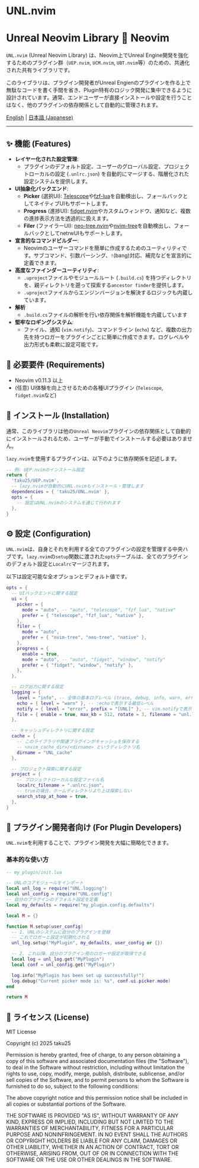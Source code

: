 # UNL.nvim

# Unreal Neovim Library 💓 Neovim


`UNL.nvim` (Unreal Neovim Library) は、Neovim上でUnreal Engine開発を強化するためのプラグイン群（`UEP.nvim`, `UCM.nvim`, `UBT.nvim`等）のための、共通化された共有ライブラリです。

このライブラリは、プラグイン開発者がUnreal Engienのプラグインを作る上で無駄なコードを書く手間を省き、Plugin特有のロジック開発に集中できるように設計されています。通常、エンドユーザーが直接インストールや設定を行うことはなく、他のプラグインの依存関係として自動的に管理されます。

[English](https://www.google.com/search?q=./README.md) | [日本語 (Japanese)](https://www.google.com/search?q=./README_ja.md)

-----

## ✨ 機能 (Features)

  * **レイヤー化された設定管理**:
      * プラグインのデフォルト設定、ユーザーのグローバル設定、プロジェクトローカルの設定 (`.unlrc.json`) を自動的にマージする、階層化された設定システムを提供します。
  * **UI抽象化バックエンド**:
      * **Picker** (選択UI): [Telescope](https://github.com/nvim-telescope/telescope.nvim)や[fzf-lua](https://github.com/ibhagwan/fzf-lua)を自動検出し、フォールバックとしてネイティブUIもサポートします。
      * **Progress** (進捗UI): [fidget.nvim](https://github.com/j-hui/fidget.nvim)やカスタムウィンドウ、通知など、複数の進捗表示方法を透過的に扱えます。
      * **Filer** (ファイラーUI): [neo-tree.nvim](https://github.com/nvim-neo-tree/neo-tree.nvim)や[nvim-tree](https://github.com/nvim-tree/nvim-tree.lua)を自動検出し、フォールバックとしてnetrwUIもサポートします。
  * **宣言的なコマンドビルダー**:
      * Neovimのユーザーコマンドを簡単に作成するためのユーティリティです。サブコマンド、引数パーシング、`!`(bang)対応、補完などを宣言的に定義できます。
  * **高度なファインダーユーティリティ**:
      * `.uproject`ファイルやモジュールルート (`.build.cs`) を持つディレクトリを、親ディレクトリを遡って探索する`ancestor finder`を提供します。
      * `.uproject`ファイルからエンジンバージョンを解決するロジックも内蔵しています。
  * **解析**
      * `.build.cs`ファイルの解析を行い依存関係を解析機能を内蔵しています
  * **堅牢なロギングシステム**:
      * ファイル、通知 (`vim.notify`)、コマンドライン (`echo`) など、複数の出力先を持つロガーをプラグインごとに簡単に作成できます。ログレベルや出力形式も柔軟に設定可能です。

## 🔧 必要要件 (Requirements)

  * Neovim v0.11.3 以上
  * (任意) UI体験を向上させるための各種UIプラグイン (`Telescope`, `fidget.nvim`など)

## 🚀 インストール (Installation)

通常、このライブラリは他の`Unreal Neovim`プラグインの依存関係として自動的にインストールされるため、ユーザーが手動でインストールする必要はありません。

`lazy.nvim`を使用するプラグインは、以下のように依存関係を記述します。

```lua
-- 例: UEP.nvimのインストール設定
return {
  'taku25/UEP.nvim',
  -- lazy.nvimが自動的にUNL.nvimもインストール・管理します
  dependencies = { 'taku25/UNL.nvim' },
  opts = {
    -- 設定はUNL.nvimのシステムを通じて行われます
  },
}
```

## ⚙️ 設定 (Configuration)

`UNL.nvim`は、自身とそれを利用する全てのプラグインの設定を管理する中央ハブです。`lazy.nvim`の`setup`関数に渡された`opts`テーブルは、全てのプラグインのデフォルト設定と`Localrc`マージされます。

以下は設定可能な全オプションとデフォルト値です。

```lua
opts = {
  -- UIバックエンドに関する設定
  ui = {
    picker = {
      mode = "auto", -- "auto", "telescope", "fzf_lua", "native"
      prefer = { "telescope", "fzf_lua", "native" },
    },
    filer = {
      mode = "auto",
      prefer = { "nvim-tree", "neo-tree", "native" },
    },
    progress = {
      enable = true,
      mode = "auto", -- "auto", "fidget", "window", "notify"
      prefer = { "fidget", "window", "notify" },
    },
  },

  -- ログ出力に関する設定
  logging = {
    level = "info", -- 全体の基本ログレベル (trace, debug, info, warn, error)
    echo = { level = "warn" }, -- :echoで表示する最低レベル
    notify = { level = "error", prefix = "[UNL]" }, -- vim.notifyで表示する最低レベルと接頭辞
    file = { enable = true, max_kb = 512, rotate = 3, filename = "unl.log" }, -- ファイルログ設定
  },

  -- キャッシュディレクトリに関する設定
  cache = {
    -- このライブラリや関連プラグインがキャッシュを保存する
    -- <nvim_cache_dir>/<dirname> というディレクトリ名
    dirname = "UNL_cache"
  },

  -- プロジェクト探索に関する設定
  project = {
    -- プロジェクトローカルな設定ファイル名
    localrc_filename = ".unlrc.json",
    -- trueの場合、ホームディレクトリより上は探索しない
    search_stop_at_home = true,
  },
}
```

## 🤖 プラグイン開発者向け (For Plugin Developers)

`UNL.nvim`を利用することで、プラグイン開発を大幅に簡略化できます。

### 基本的な使い方

```lua
-- my_plugin/init.lua

-- UNLのコアモジュールをインポート
local unl_log = require("UNL.logging")
local unl_config = require("UNL.config")
-- 自分のプラグインのデフォルト設定を定義
local my_defaults = require("my_plugin.config.defaults")

local M = {}

function M.setup(user_config)
  -- 1. UNLのシステムに自分のプラグインを登録
  -- これでロガーと設定が初期化される
  unl_log.setup("MyPlugin", my_defaults, user_config or {})

  -- 2. これ以降、自分のプラグイン用のロガーや設定が取得できる
  local log = unl_log.get("MyPlugin")
  local conf = unl_config.get("MyPlugin")

  log.info("MyPlugin has been set up successfully!")
  log.debug("Current picker mode is: %s", conf.ui.picker.mode)
end

return M
```

## 📜 ライセンス (License)

MIT License

Copyright (c) 2025 taku25

Permission is hereby granted, free of charge, to any person obtaining a copy
of this software and associated documentation files (the "Software"), to deal
in the Software without restriction, including without limitation the rights
to use, copy, modify, merge, publish, distribute, sublicense, and/or sell
copies of the Software, and to permit persons to whom the Software is
furnished to do so, subject to the following conditions:

The above copyright notice and this permission notice shall be included in all
copies or substantial portions of the Software.

THE SOFTWARE IS PROVIDED "AS IS", WITHOUT WARRANTY OF ANY KIND, EXPRESS OR
IMPLIED, INCLUDING BUT NOT LIMITED TO THE WARRANTIES OF MERCHANTABILITY,
FITNESS FOR A PARTICULAR PURPOSE AND NONINFRINGEMENT. IN NO EVENT SHALL THE
AUTHORS OR COPYRIGHT HOLDERS BE LIABLE FOR ANY CLAIM, DAMAGES OR OTHER
LIABILITY, WHETHER IN AN ACTION OF CONTRACT, TORT OR OTHERWISE, ARISING FROM,
OUT OF OR IN CONNECTION WITH THE SOFTWARE OR THE USE OR OTHER DEALINGS IN THE
SOFTWARE.